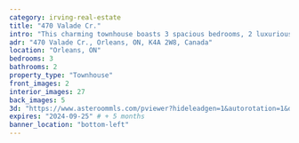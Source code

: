 ```yaml
---
category: irving-real-estate
title: "470 Valade Cr."
intro: "This charming townhouse boasts 3 spacious bedrooms, 2 luxurious bathrooms, and not one, but two walk-in closets for all your storage needs. Natural light floods the living space, creating a warm and inviting atmosphere."
adr: "470 Valade Cr., Orleans, ON, K4A 2W8, Canada"
location: "Orleans, ON"
bedrooms: 3
bathrooms: 2
property_type: "Townhouse"
front_images: 2
interior_images: 27
back_images: 5
3d: "https://www.asteroommls.com/pviewer?hideleadgen=1&autorotation=1&defaultviewdollhouse=0&showdollhousehotspot=1&stopbgaudio=1&autonav=0&token=u2PcCOESUE_I2vWRZu12Aw"
expires: "2024-09-25" # + 5 months
banner_location: "bottom-left"
---
```

